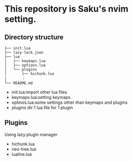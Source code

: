 # This repository is Saku's nvim setting.

## Directory structure

```
├── init.lua
├── lazy-lock.json
├── lua
│   ├── keymaps.lua
│   ├── options.lua
│   └── plugins
│       ├── hichunk.lua
│       ￤
└── README.md
```

- init.lua:import other lua files
- keymaps.lua:setting keymaps
- optinos.lua:some settings other than keymaps and plugins
- plugins dir:1 lua file for 1 plugin

## Plugins

Using lazy:plugin manager

- hichunk.lua
- neo-tree.lua
- lualine.lua
